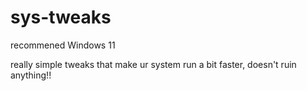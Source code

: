 # sys-tweaks

recommened Windows 11

really simple tweaks that make ur system run a bit faster, doesn't ruin anything!!
